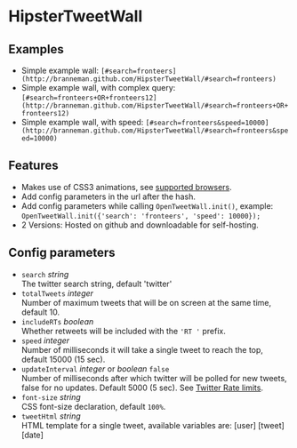 # HipsterTweetWall

## Examples
   * Simple example wall: `[#search=fronteers](http://branneman.github.com/HipsterTweetWall/#search=fronteers)`
   * Simple example wall, with complex query: `[#search=fronteers+OR+fronteers12](http://branneman.github.com/HipsterTweetWall/#search=fronteers+OR+fronteers12)`
   * Simple example wall, with speed: `[#search=fronteers&speed=10000](http://branneman.github.com/HipsterTweetWall/#search=fronteers&speed=10000)`

## Features
   * Makes use of CSS3 animations, see [supported browsers](http://caniuse.com/#feat=css-animation).
   * Add config parameters in the url after the hash.
   * Add config parameters while calling `OpenTweetWall.init()`, example:  
     `OpenTweetWall.init({'search': 'fronteers', 'speed': 10000});`
   * 2 Versions: Hosted on github and downloadable for self-hosting.

## Config parameters
   * `search` _string_  
     The twitter search string, default 'twitter'
   * `totalTweets` _integer_  
     Number of maximum tweets that will be on screen at the same time, default 10.
   * `includeRTs` _boolean_  
     Whether retweets will be included with the `'RT '` prefix.
   * `speed` _integer_  
     Number of milliseconds it will take a single tweet to reach the top, default 15000 (15 sec).
   * `updateInterval` _integer_ or _boolean_ `false`  
     Number of milliseconds after which twitter will be polled for new tweets, false for no updates. Default 5000 (5 sec). See [Twitter Rate limits](https://dev.twitter.com/docs/rate-limiting).
   * `font-size` _string_  
     CSS font-size declaration, default `100%`.
   * `tweetHtml` _string_  
     HTML template for a single tweet, available variables are: [user] [tweet] [date]